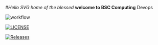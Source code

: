 #_Hello_
_SVG home of the blessed_
**welcome to BSC Computing**
Devops

![workflow](https://github.com/<UserName>/<RepositoryName>/actions/workflows/main.yml/badge.svg)

[![LICENSE](https://img.shields.io/github/license/<github-username>/devops.svg?style=flat-square)](https://github.com/KevronFerdinand/devops/blob/master/LICENSE)

[![Releases](https://img.shields.io/github/release/&lt;github-username&gt;/devops/all.svg?style=flat-square)](https://github.com/KevronFerdinand/devops/releases)